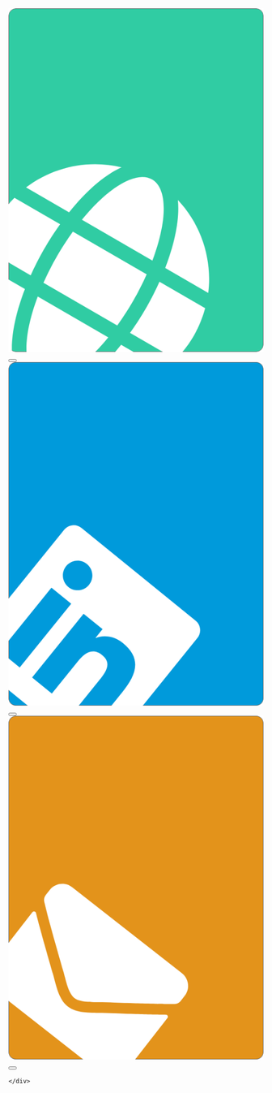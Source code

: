 <html>

<head>
    <link rel="stylesheet" href="index.css">
    <meta name="viewport" content="width=device-width, initial-scale=1.0">
    <link rel="stylesheet" href="https://stackpath.bootstrapcdn.com/bootstrap/4.5.2/css/bootstrap.min.css">
    <script src="https://stackpath.bootstrapcdn.com/bootstrap/4.5.2/js/bootstrap.min.js"></script>
</head>

<body>
    <div class="container">
        <div class="col-md box box-1">
            <div class="cover"><img src="box1.png" alt=""></div>
            <form action="https://zimsites.com" method="get" target="_blank">
                <button>
                    <div></div>
                </button>
            </form>
        </div>
        <!-- <div class="box box-2">
            <div class="cover"><img src="box2.png" alt=""></div>
            <button>
                    <div></div>
                </button>
        </div> -->
        <div class="col-md box box-3">
            <div class="cover"><img src="box3.png" alt=""></div>
            <form action="https://www.linkedin.com/in/gavin-shaw-dsi/" method="get" target="_blank">
                <button>
                    <div></div>
                </button>
            </form>
        </div>
        <div class="col-md box box-4">
            <div class="cover"><img src="box4.png" alt=""></div>
            <form action="mailto:gavin@gnarus.io" method="post">
                <button>
                    <div></div>
                </button>
            </form>
        </div>


    </div>

</body>

</html>